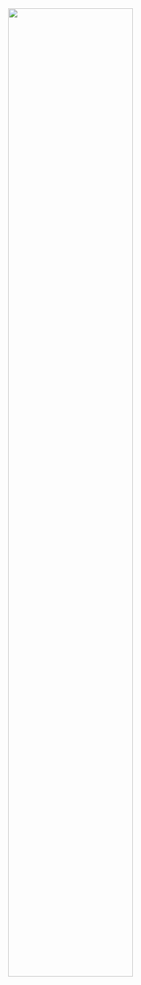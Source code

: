 <div align="center">
  <image width="70%" align="center" src="Ecommerce\src\main\java\com\main\ra\SQLScript\ecommerce.png" />
</div>
